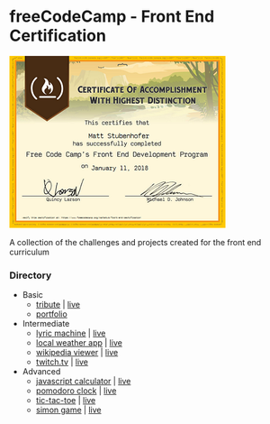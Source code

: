 # freeCodeCamp - Front End Certification
![Front End Certification](fcc-front-cert.png)

A collection of the challenges and projects created for the front end curriculum

### Directory
- Basic
  - [tribute](basic/tribute) | [live](http://www.mattstub.com/edu/fcc-frontend/basic/tribute)
  - [portfolio](http://www.mattstub.com)
- Intermediate
  - [lyric machine](intermediate/lyricgenerator) | [live](http://www.mattstub.com/edu/fcc-frontend/intermediate/lyricgenerator)
  - [local weather app](intermediate/localweather) | [live](http://www.mattstub.com/edu/fcc-frontend/intermediate/localweather)
  - [wikipedia viewer](intermediate/wikipedia) | [live](http://www.mattstub.com/edu/fcc-frontend/intermediate/wikipedia)
  - [twitch.tv](intermediate/twitch) | [live](http://www.mattstub.com/edu/fcc-frontend/intermediate/twitch)
- Advanced
  - [javascript calculator](advanced/calculator) | [live](http://www.mattstub.com/edu/fcc-frontend/advanced/calculator)
  - [pomodoro clock](advanced/pomodoro) | [live](http://www.mattstub.com/edu/fcc-frontend/advanced/pomodoro)
  - [tic-tac-toe](advanced/tictactoe) | [live](http://www.mattstub.com/edu/fcc-frontend/advanced/tictactoe)
  - [simon game](advanced/simon) | [live](http://www.mattstub.com/edu/fcc-frontend/advanced/simon)
